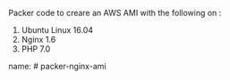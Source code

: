 Packer code to creare an AWS AMI with the following on :
1. Ubuntu Linux 16.04
2. Nginx 1.6
3. PHP 7.0

name: # packer-nginx-ami
